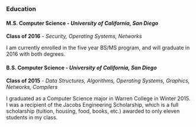 ### Education

#### M.S. Computer Science - *University of California, San Diego*

**Class of 2016** - *Security, Operating Systems, Networks*

I am currently enrolled in the five year BS/MS program, and will graduate in 2016
with both degrees.

#### B.S. Computer Science - *University of California, San Diego*

**Class of 2015** - *Data Structures, Algorithms, Operating Systems, Graphics, Networks, Compilers*

I graduated as a Computer Science major in Warren College in Winter 2015.
I was a recipient of the Jacobs Engineering Scholarship, which is a full scholarship
(tuition, housing, food, books, etc.) awarded to only eleven students in my
class.


